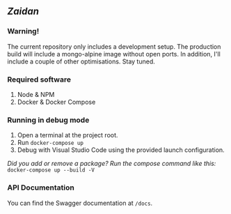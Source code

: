 ## *Zaidan*

### Warning!
The current repository only includes a development setup.
The production build will include a mongo-alpine image without open ports. 
In addition, I'll include a couple of other optimisations. Stay tuned.

### Required software
1. Node & NPM
2. Docker & Docker Compose

### Running in debug mode
1. Open a terminal at the project root.
2. Run `docker-compose up`
3. Debug with Visual Studio Code using the provided launch configuration.

*Did you add or remove a package? Run the compose command like this:* `docker-compose up --build -V`

### API Documentation
You can find the Swagger documentation at `/docs`.